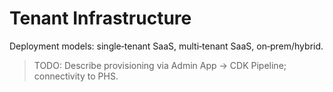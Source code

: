 # Tenant Infrastructure

Deployment models: single‑tenant SaaS, multi‑tenant SaaS, on‑prem/hybrid.

> TODO: Describe provisioning via Admin App → CDK Pipeline; connectivity to PHS.
